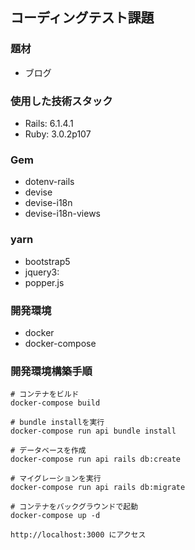 ## コーディングテスト課題
### 題材
- ブログ

### 使用した技術スタック
- Rails:  6.1.4.1
- Ruby:   3.0.2p107

### Gem
- dotenv-rails
- devise
- devise-i18n
- devise-i18n-views

### yarn
- bootstrap5
- jquery3:
- popper.js

### 開発環境
- docker
- docker-compose

### 開発環境構築手順
```
# コンテナをビルド
docker-compose build

# bundle installを実行
docker-compose run api bundle install

# データベースを作成
docker-compose run api rails db:create

# マイグレーションを実行
docker-compose run api rails db:migrate

# コンテナをバックグラウンドで起動
docker-compose up -d

http://localhost:3000 にアクセス
```